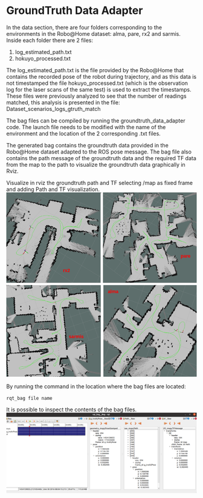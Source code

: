 # GroundTruth Data Adapter

In the data section, there are four folders corresponding to the environments in the Robo@Home dataset: alma, pare, rx2 and sarmis. 
Inside each folder there are 2 files:

1.  log_estimated_path.txt
2.  hokuyo_processed.txt

The log_estimated_path.txt is the file provided by the Robo@Home that contains the recorded pose of the robot during trajectory, and as this
data is not timestamped the file hokuyo_processed.txt (which is the observation log for the laser scans of the same test) is used to extract the
timestamps. These files were previously analyzed to see that the number of readings matched, this analysis is presented in the file:
Dataset_scenarios_logs_gtruth_match

The bag files can be compiled by running the groundtruth_data_adapter code. The launch file needs to be modified with the name of the 
environment and the location of the 2 corresponding .txt files. 

The generated bag contains the groundtruth data provided in the Robo@Home dataset adapted to the ROS pose message.
The bag file also contains the path message of the groundtruth data and the required TF data from the map to the path to visualize the groundtruth data
graphically in Rviz. 

Visualize in rviz the groundtruth path and TF selecting /map as fixed frame and adding Path and TF visualization. 
![Rviz groundtruth path for all env](gtruth_path_tf_env.png)

By running the command in the location where the bag files are located: 

	rqt_bag file name 

It is possible to inspect the contents of the bag files. 
![Gtruth Bag](gtruth_bag.png)




